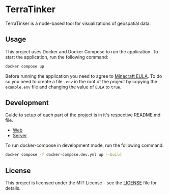 # TerraTinker

TerraTinker is a node-based tool for visualizations of geospatial data.

## Usage

This project uses Docker and Docker Compose to run the application. To start the application, run the following command:

```bash
docker compose up
```

Before running the application you need to agree to [Minecraft EULA](https://aka.ms/MinecraftEULA). To do so you need to create a file `.env` in the root of the project by copying the `example.env` file and changing the value of `EULA` to `true`.

## Development

Guide to setup of each part of the project is in it's respective README.md file.

-   [Web](./web/README.md)
-   [Server](./server/README.md)

To run docker-compose in development mode, run the following command:

```bash
docker compose -f docker-compose.dev.yml up --build
```

## License

This project is licensed under the MIT License - see the [LICENSE](LICENSE) file for details.
